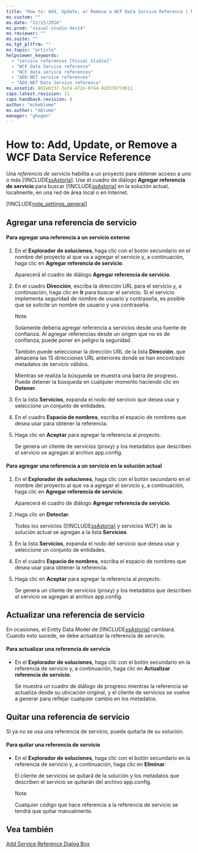 ```yaml
---
title: "How to: Add, Update, or Remove a WCF Data Service Reference | Microsoft Docs"
ms.custom: ""
ms.date: "12/15/2016"
ms.prod: "visual-studio-dev14"
ms.reviewer: ""
ms.suite: ""
ms.tgt_pltfrm: ""
ms.topic: "article"
helpviewer_keywords: 
  - "service references [Visual Studio]"
  - "WCF Data Service reference"
  - "WCF data service references"
  - "ADO.NET service references"
  - "ADO.NET Data Service reference"
ms.assetid: 892ebf37-3af4-472e-8744-92837677d611
caps.latest.revision: 11
caps.handback.revision: 9
author: "mikeblome"
ms.author: "mblome"
manager: "ghogen"
---
```

# How to: Add, Update, or Remove a WCF Data Service Reference
Una *referencia de servicio* habilita a un proyecto para obtener acceso a uno o más [!INCLUDE[ssAstoria](../data-tools/includes/ssastoria_md.md)].  Use el cuadro de diálogo **Agregar referencia de servicio** para buscar [!INCLUDE[ssAstoria](../data-tools/includes/ssastoria_md.md)] en la solución actual, localmente, en una red de área local o en Internet.  
  
 [!INCLUDE[note_settings_general](../data-tools/includes/note_settings_general_md.md)]  
  
## Agregar una referencia de servicio  
  
#### Para agregar una referencia a un servicio externo  
  
1.  En el **Explorador de soluciones**, haga clic con el botón secundario en el nombre del proyecto al que va a agregar el servicio y, a continuación, haga clic en **Agregar referencia de servicio**.  
  
     Aparecerá el cuadro de diálogo **Agregar referencia de servicio**.  
  
2.  En el cuadro **Dirección**, escriba la dirección URL para el servicio y, a continuación, haga clic en **Ir** para buscar el servicio.  Si el servicio implementa seguridad de nombre de usuario y contraseña, es posible que se solicite un nombre de usuario y una contraseña.  
  
    > [!NOTE]
    >  Solamente debería agregar referencia a servicios desde una fuente de confianza.  Al agregar referencias desde un origen que no es de confianza, puede poner en peligro la seguridad.  
  
     También puede seleccionar la dirección URL de la lista **Dirección**, que almacena las 15 direcciones URL anteriores donde se han encontrado metadatos de servicio válidos.  
  
     Mientras se realiza la búsqueda se muestra una barra de progreso.  Puede detener la búsqueda en cualquier momento haciendo clic en **Detener**.  
  
3.  En la lista **Servicios**, expanda el nodo del servicio que desea usar y seleccione un conjunto de entidades.  
  
4.  En el cuadro **Espacio de nombres**, escriba el espacio de nombres que desea usar para obtener la referencia.  
  
5.  Haga clic en **Aceptar** para agregar la referencia al proyecto.  
  
     Se genera un cliente de servicios \(proxy\) y los metadatos que describen el servicio se agregan al archivo app.config.  
  
#### Para agregar una referencia a un servicio en la solución actual  
  
1.  En el **Explorador de soluciones**, haga clic con el botón secundario en el nombre del proyecto al que va a agregar el servicio y, a continuación, haga clic en **Agregar referencia de servicio**.  
  
     Aparecerá el cuadro de diálogo **Agregar referencia de servicio**.  
  
2.  Haga clic en **Detectar**.  
  
     Todos los servicios \([!INCLUDE[ssAstoria](../data-tools/includes/ssastoria_md.md)] y servicios WCF\) de la solución actual se agregan a la lista **Servicios**.  
  
3.  En la lista **Servicios**, expanda el nodo del servicio que desea usar y seleccione un conjunto de entidades.  
  
4.  En el cuadro **Espacio de nombres**, escriba el espacio de nombres que desea usar para obtener la referencia.  
  
5.  Haga clic en **Aceptar** para agregar la referencia al proyecto.  
  
     Se genera un cliente de servicios \(proxy\) y los metadatos que describen el servicio se agregan al archivo app.config.  
  
## Actualizar una referencia de servicio  
 En ocasiones, el Entity Data Model de [!INCLUDE[ssAstoria](../data-tools/includes/ssastoria_md.md)] cambiará.  Cuando esto sucede, se debe actualizar la referencia de servicio.  
  
#### Para actualizar una referencia de servicio  
  
-   En el **Explorador de soluciones**, haga clic con el botón secundario en la referencia de servicio y, a continuación, haga clic en **Actualizar referencia de servicio**.  
  
     Se muestra un cuadro de diálogo de progreso mientras la referencia se actualiza desde su ubicación original, y el cliente de servicios se vuelve a generar para reflejar cualquier cambio en los metadatos.  
  
## Quitar una referencia de servicio  
 Si ya no se usa una referencia de servicio, puede quitarla de su solución.  
  
#### Para quitar una referencia de servicio  
  
-   En el **Explorador de soluciones**, haga clic con el botón secundario en la referencia de servicio y, a continuación, haga clic en **Eliminar**.  
  
     El cliente de servicios se quitará de la solución y los metadatos que describen el servicio se quitarán del archivo app.config.  
  
    > [!NOTE]
    >  Cualquier código que hace referencia a la referencia de servicio se tendrá que quitar manualmente.  
  
## Vea también  
 [Add Service Reference Dialog Box](../Topic/Add%20Service%20Reference%20Dialog%20Box.md)